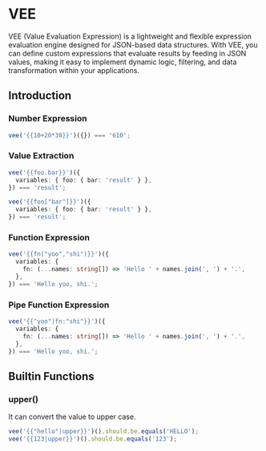 # VEE

VEE (Value Evaluation Expression) is a lightweight and flexible expression
evaluation engine designed for JSON-based data structures. With VEE, you can
define custom expressions that evaluate results by feeding in JSON values,
making it easy to implement dynamic logic, filtering, and data transformation
within your applications.

## Introduction

### Number Expression

```typescript
vee('{{10+20*30}}')({}) === '610';
```

### Value Extraction

```typescript
vee('{{foo.bar}}')({
  variables: { foo: { bar: 'result' } },
}) === 'result';

vee('{{foo["bar"]}}')({
  variables: { foo: { bar: 'result' } },
}) === 'result';
```

### Function Expression

```typescript
vee('{{fn("yoo","shi")}}')({
  variables: {
    fn: (...names: string[]) => 'Hello ' + names.join(', ') + '.',
  },
}) === 'Hello yoo, shi.';
```

### Pipe Function Expression

```typescript
vee('{{"yoo"|fn:"shi"}}')({
  variables: {
    fn: (...names: string[]) => 'Hello ' + names.join(', ') + '.',
  },
}) === 'Hello yoo, shi.';
```

## Builtin Functions

### upper()

It can convert the value to upper case.

```typescript
vee('{{"hello"|upper}}')().should.be.equals('HELLO');
vee('{{123|upper}}')().should.be.equals('123');
```
